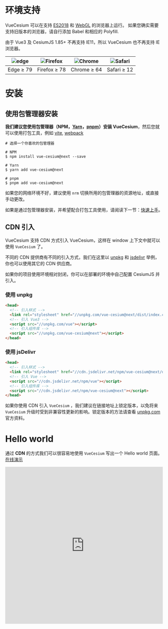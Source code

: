 <!--
 * @Author: zouyaoji@https://github.com/zouyaoji
 * @Date: 2021-04-06 09:21:03
 * @LastEditTime: 2022-02-24 17:08
 * @LastEditors: zouyaoji
 * @Description:
 * @FilePath: \vue-cesium@next\website\docs\zh-CN\installation.md
-->

# 环境支持

VueCesium 可以在支持 [ES2018](https://caniuse.com/?feats=mdn-javascript_builtins_regexp_dotall,mdn-javascript_builtins_regexp_lookbehind_assertion,mdn-javascript_builtins_regexp_named_capture_groups,mdn-javascript_builtins_regexp_property_escapes,mdn-javascript_builtins_symbol_asynciterator,mdn-javascript_functions_method_definitions_async_generator_methods,mdn-javascript_grammar_template_literals_template_literal_revision,mdn-javascript_operators_destructuring_rest_in_objects,mdn-javascript_operators_spread_spread_in_destructuring,promise-finally) 和 [WebGL](https://caniuse.com/webgl) 的浏览器上运行。 如果您确实需要支持旧版本的浏览器，请自行添加 Babel 和相应的 Polyfill.

由于 Vue3 及 CesiumJS 1.85+ 不再支持 IE11，所以 VueCesium 也不再支持 IE 浏览器。

| ![edge](https://cdn.jsdelivr.net/npm/@browser-logos/edge/edge_32x32.png) | ![Firefox](https://cdn.jsdelivr.net/npm/@browser-logos/firefox/firefox_32x32.png) | ![Chrome](https://cdn.jsdelivr.net/npm/@browser-logos/chrome/chrome_32x32.png) | ![Safari](https://cdn.jsdelivr.net/npm/@browser-logos/safari/safari_32x32.png) |
| :----------------------------------------------------------------------: | :-------------------------------------------------------------------------------: | :----------------------------------------------------------------------------: | :----------------------------------------------------------------------------: |
|                                Edge ≥ 79                                 |                                   Firefox ≥ 78                                    |                                  Chrome ≥ 64                                   |                                  Safari ≥ 12                                   |

# 安装

## 使用包管理器安装

**我们建议您使用包管理器（NPM，[Yarn](https://classic.yarnpkg.com/lang/en/)，[pnpm](https://pnpm.io/)）安装 VueCesium**，然后您就可以使用打包工具，例如 [vite](https://vitejs.dev), [webpack](https://webpack.js.org/)

```shell
# 选择一个你喜欢的包管理器

# NPM
$ npm install vue-cesium@next --save

# Yarn
$ yarn add vue-cesium@next

# pnpm
$ pnpm add vue-cesium@next
```

如果您的网络环境不好，建议使用 `nrm` 切换所用的包管理器的资源地址，或直接手动更改。

如果是通过包管理器安装，并希望配合打包工具使用，请阅读下一节：[快速上手](./#/zh-CN/component/quickstart)。

## CDN 引入

VueCesium 支持 CDN 方式引入 VueCesium，这样在 window 上下文中就可以使用 `VueCesium` 了。

不同的 CDN 提供商有不同的引入方式，我们在这里以 [unpkg](https://unpkg.com) 和 [jsdelivr](https://jsdelivr.com) 举例，你也可以使用其它的 CDN 供应商。

如果你的项目使用环境相对封闭，你可以在部署的环境中自己配置 CesiumJS 并引入。

### 使用 unpkg

```html
<head>
  <!-- 引入样式 -->
  <link rel="stylesheet" href="//unpkg.com/vue-cesium@next/dist/index.css" />
  <!-- 引入 Vue3 -->
  <script src="//unpkg.com/vue"></script>
  <!-- 引入组件库 -->
  <script src="//unpkg.com/vue-cesium@next"></script>
</head>
```

### 使用 jsDelivr

```html
<head>
  <!-- 引入样式 -->
  <link rel="stylesheet" href="//cdn.jsdelivr.net/npm/vue-cesium@next/dist/index.css" />
  <!-- 引入 Vue -->
  <script src="//cdn.jsdelivr.net/npm/vue"></script>
  <!-- 引入组件库 -->
  <script src="//cdn.jsdelivr.net/npm/vue-cesium@next"></script>
</head>
```

如果你使用 CDN 引入 `VueCesium` ，我们建议在链接地址上锁定版本，以免将来 `VueCesium` 升级时受到非兼容性更新的影响。锁定版本的方法请查看 [unpkg.com](https://unpkg.com) 官方资料。

# Hello world

通过 **CDN** 的方式我们可以很容易地使用 `VueCesium` 写出一个 Hello world 页面。[在线演示](https://codepen.io/zouyaoji/pen/bGBOyJM)

<iframe height="500" style="width: 100%;" scrolling="no" title="VueCesium Demo" src="https://codepen.io/zouyaoji/embed/bGBOyJM?height=265&theme-id=light&default-tab=html,result" frameborder="no" loading="lazy" allowtransparency="true" allowfullscreen="true">
  See the Pen <a href='https://codepen.io/zouyaoji/pen/bGBOyJM'>VueCesium Demo</a> by zouyaoji
  (<a href='https://codepen.io/zouyaoji'>@zouyaoji</a>) on <a href='https://codepen.io'>CodePen</a>.
</iframe>
